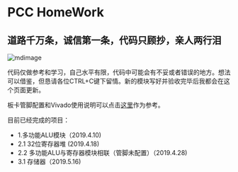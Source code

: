 # PCC HomeWork
## 道路千万条，诚信第一条，代码只顾抄，亲人两行泪
![mdimage](http://r.photo.store.qq.com/psb?/V11YYBIl0Sq9S9/.5gZgfmeP0uXSMmFiizz0G11YVWP9yFdKOK6XXqZOi8!/r/dD0BAAAAAAAA)

代码仅做参考和学习，自己水平有限，代码中可能会有不妥或者错误的地方。想法可以借鉴，但恳请各位CTRL+C键下留情。新的模块写好并验收完毕后我都会在这个页面更新。

板卡管脚配置和Vivado使用说明可以点击[这里](https://github.com/liolok/HDU_CO_Guide)作为参考。

目前已经完成的项目：
+ 1.多功能ALU模块（2019.4.10)
+ 2.1 32位寄存器堆 (2019.4.18)
+ 2.2 多功能ALU与寄存器模块相联（管脚未配置）（2019.4.28)
+ 3.1 存储器（2019.5.16)
